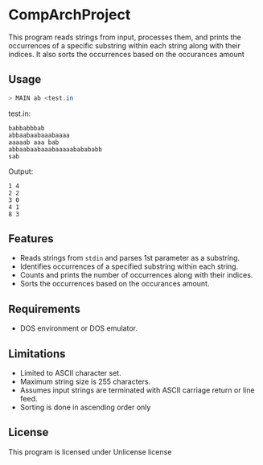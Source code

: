 # CompArchProject

This program reads strings from input, processes them, and prints the occurrences of a specific substring within each string along with their indices. It also sorts the occurrences based on the occurances amount

## Usage
```powershell
> MAIN ab <test.in
```
test.in:
```
babbabbbab
abbaabaabaaabaaaa
aaaaab aaa bab
abbaabaabaaabaaaaababababb
sab
```
Output:
```
1 4
2 2
3 0
4 1
8 3

```

## Features
- Reads strings from `stdin` and parses 1st parameter as a substring.
- Identifies occurrences of a specified substring within each string.
- Counts and prints the number of occurrences along with their indices.
- Sorts the occurrences based on the occurances amount.

## Requirements
- DOS environment or DOS emulator.

## Limitations
- Limited to ASCII character set.
- Maximum string size is 255 characters.
- Assumes input strings are terminated with ASCII carriage return or line feed.
- Sorting is done in ascending order only

## License
This program is licensed under Unlicense license

